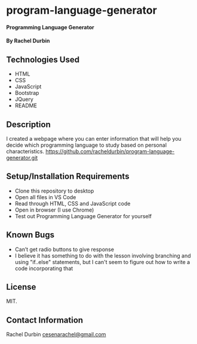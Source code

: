 # program-language-generator

#### Programming Language Generator

#### By Rachel Durbin

## Technologies Used

* HTML
* CSS
* JavaScript
* Bootstrap
* JQuery
* README

## Description

I created a webpage where you can enter information that will help you decide which programming language to study based on personal characteristics. 
https://github.com/racheldurbin/program-language-generator.git

## Setup/Installation Requirements

* Clone this repository to desktop
* Open all files in VS Code
* Read through HTML, CSS and JavaScript code
* Open in browser (I use Chrome)
* Test out Programming Language Generator for yourself

## Known Bugs

* Can’t get radio buttons to give response 
* I believe it has something to do with the lesson involving branching and using "if..else" statements, but I can't seem to figure out how to write a code incorporating that

## License

MIT.

## Contact Information

Rachel Durbin cesenarachel@gmail.com
